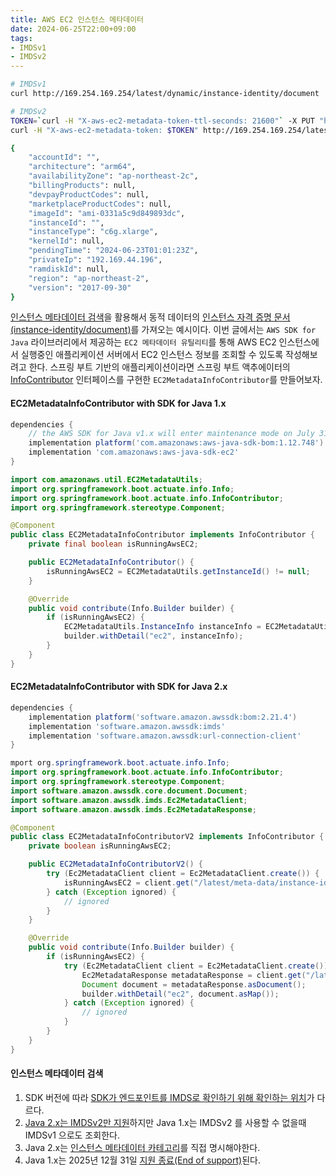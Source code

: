 ```yaml
---
title: AWS EC2 인스턴스 메타데이터
date: 2024-06-25T22:00+09:00
tags:
- IMDSv1
- IMDSv2
---
```


```sh
# IMDSv1
curl http://169.254.169.254/latest/dynamic/instance-identity/document

# IMDSv2
TOKEN=`curl -H "X-aws-ec2-metadata-token-ttl-seconds: 21600"` -X PUT "http://169.254.169.254/latest/api/token" 
curl -H "X-aws-ec2-metadata-token: $TOKEN" http://169.254.169.254/latest/dynamic/instance-identity/document

{
    "accountId": "",
    "architecture": "arm64",
    "availabilityZone": "ap-northeast-2c",
    "billingProducts": null,
    "devpayProductCodes": null,
    "marketplaceProductCodes": null,
    "imageId": "ami-0331a5c9d849893dc",
    "instanceId": "",
    "instanceType": "c6g.xlarge",
    "kernelId": null,
    "pendingTime": "2024-06-23T01:01:23Z",
    "privateIp": "192.169.44.196",
    "ramdiskId": null,
    "region": "ap-northeast-2",
    "version": "2017-09-30"
}
```

[인스턴스 메타데이터 검색](https://docs.aws.amazon.com/ko_kr/AWSEC2/latest/UserGuide/instancedata-data-retrieval.html)을 활용해서 동적 데이터의 [인스턴스 자격 증명 문서(instance-identity/document)](https://docs.aws.amazon.com/ko_kr/AWSEC2/latest/UserGuide/instance-identity-documents.html)를 가져오는 예시이다. 이번 글에서는 `AWS SDK for Java` 라이브러리에서 제공하는 `EC2 메타데이터 유틸리티`를 통해 AWS EC2 인스턴스에서 실행중인 애플리케이션 서버에서 EC2 인스턴스 정보를 조회할 수 있도록 작성해보려고 한다. 스프링 부트 기반의 애플리케이션이라면 스프링 부트 액추에이터의 [InfoContributor](https://docs.spring.io/spring-boot/reference/actuator/endpoints.html#actuator.endpoints.info) 인터페이스를 구현한 `EC2MetadataInfoContributor`를 만들어보자.

#### EC2MetadataInfoContributor with SDK for Java 1.x

```groovy build.gradle
dependencies {
    // the AWS SDK for Java v1.x will enter maintenance mode on July 31, 2024, and reach end-of-support on December 31, 2025.
    implementation platform('com.amazonaws:aws-java-sdk-bom:1.12.748')
    implementation 'com.amazonaws:aws-java-sdk-ec2'
}
```

```java EC2MetadataInfoContributor.java
import com.amazonaws.util.EC2MetadataUtils;
import org.springframework.boot.actuate.info.Info;
import org.springframework.boot.actuate.info.InfoContributor;
import org.springframework.stereotype.Component;

@Component
public class EC2MetadataInfoContributor implements InfoContributor {
    private final boolean isRunningAwsEC2;

    public EC2MetadataInfoContributor() {
        isRunningAwsEC2 = EC2MetadataUtils.getInstanceId() != null;
    }

    @Override
    public void contribute(Info.Builder builder) {
        if (isRunningAwsEC2) {
            EC2MetadataUtils.InstanceInfo instanceInfo = EC2MetadataUtils.getInstanceInfo();
            builder.withDetail("ec2", instanceInfo);
        }
    }
}
```

#### EC2MetadataInfoContributor with SDK for Java 2.x

```groovy build.gradle
dependencies {
    implementation platform('software.amazon.awssdk:bom:2.21.4')
    implementation 'software.amazon.awssdk:imds'
    implementation 'software.amazon.awssdk:url-connection-client'
}
```

```java EC2MetadataInfoContributorV2.java
mport org.springframework.boot.actuate.info.Info;
import org.springframework.boot.actuate.info.InfoContributor;
import org.springframework.stereotype.Component;
import software.amazon.awssdk.core.document.Document;
import software.amazon.awssdk.imds.Ec2MetadataClient;
import software.amazon.awssdk.imds.Ec2MetadataResponse;

@Component
public class EC2MetadataInfoContributorV2 implements InfoContributor {
    private boolean isRunningAwsEC2;

    public EC2MetadataInfoContributorV2() {
        try (Ec2MetadataClient client = Ec2MetadataClient.create()) {
            isRunningAwsEC2 = client.get("/latest/meta-data/instance-id").asString() != null;
        } catch (Exception ignored) {
            // ignored
        }
    }

    @Override
    public void contribute(Info.Builder builder) {
        if (isRunningAwsEC2) {
            try (Ec2MetadataClient client = Ec2MetadataClient.create()) {
                Ec2MetadataResponse metadataResponse = client.get("/latest/dynamic/instance-identity/document");
                Document document = metadataResponse.asDocument();
                builder.withDetail("ec2", document.asMap());
            } catch (Exception ignored) {
                // ignored
            }
        }
    }
}
```

#### 인스턴스 메타데이터 검색

1. SDK 버전에 따라 [SDK가 엔드포인트를 IMDS로 확인하기 위해 확인하는 위치](https://docs.aws.amazon.com/ko_kr/sdk-for-java/latest/developer-guide/migration-imds.html#migration-imds-behavior-endpoint-res)가 다르다.
2. [Java 2.x는 IMDSv2만 지원](https://docs.aws.amazon.com/ko_kr/sdk-for-java/latest/developer-guide/migration-imds.html#migration-imds-behavior-imdsv2)하지만 Java 1.x는 IMDSv2 를 사용할 수 없을때 IMDSv1 으로도 조회한다.
3. Java 2.x는 [인스턴스 메타데이터 카테고리](https://docs.aws.amazon.com/ko_kr/AWSEC2/latest/UserGuide/instancedata-data-categories.html)를 직접 명시해야한다.
4. Java 1.x는 2025년 12월 31일 [지원 종료(End of support)](https://aws.amazon.com/ko/blogs/developer/announcing-end-of-support-for-aws-sdk-for-java-v1-x-on-december-31-2025/)된다.
